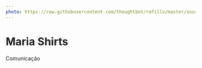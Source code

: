 ```yaml
---
photo: https://raw.githubusercontent.com/thoughtbot/refills/master/source/images/placeholder_logo_1_dark.png
---
```


# Maria Shirts

Comunicação
